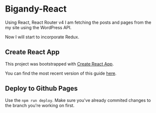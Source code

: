 # Bigandy-React
Using React, React Router v4 I am fetching the posts and pages from the my site using the WordPress API.

Now I will start to incorporate Redux.


## Create React App
This project was bootstrapped with [Create React App](https://github.com/facebookincubator/create-react-app).

You can find the most recent version of this guide [here](https://github.com/facebookincubator/create-react-app/blob/master/packages/react-scripts/template/README.md).


## Deploy to Github Pages
Use the `npm run deploy`. Make sure you've already commited changes to the branch you're working on first.
